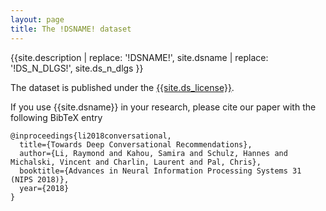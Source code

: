 ```yaml
---
layout: page
title: The !DSNAME! dataset
---
```


{{site.description | replace: '!DSNAME!', site.dsname | replace: '!DS_N_DLGS!', site.ds_n_dlgs }}

The dataset is published under the  <a href="{{site.ds_license_link}}">{{site.ds_license}}</a>.

If you use {{site.dsname}} in your research, please cite our paper with the following BibTeX entry

```
@inproceedings{li2018conversational,
  title={Towards Deep Conversational Recommendations},
  author={Li, Raymond and Kahou, Samira and Schulz, Hannes and Michalski, Vincent and Charlin, Laurent and Pal, Chris},
  booktitle={Advances in Neural Information Processing Systems 31 (NIPS 2018)},
  year={2018}
}
```
